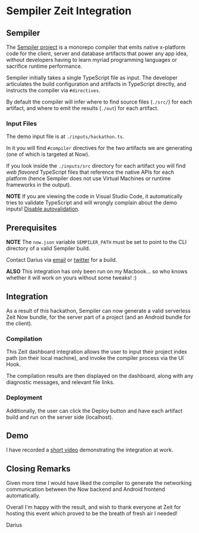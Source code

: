 # Sempiler Zeit Integration

## Sempiler

The [Sempiler project](https://sempiler.com) is a monorepo compiler that emits native x-platform code for the client, server and database artifacts that power any app idea, without developers having to learn myriad programming languages or sacrifice runtime performance.

Sempiler initially takes a single TypeScript file as input. The developer articulates the build configuration and artifacts in TypeScript directly, and instructs the compiler via `#directives`.

By default the compiler will infer where to find source files (`./src/`) for each artifact, and where to emit the results (`./out`) for each artifact.

### Input Files

The demo input file is at `./inputs/hackathon.ts`.

In it you will find `#compiler` directives for the two artifacts we are generating (one of which is targeted at Now).

If you look inside the `./inputs/src` directory for each artifact you will find *web flavored* TypeScript files that reference the native APIs for each platform (hence Sempiler does not use Virtual Machines or runtime frameworks in the output).

**NOTE** If you are viewing the code in Visual Studio Code, it automatically tries to validate TypeScript and will wrongly complain about the demo inputs! [Disable autovalidation](https://stackoverflow.com/a/42633555/).

## Prerequisites

**NOTE** The `now.json` variable `SEMPILER_PATH` must be set to point to the CLI directory of a valid Sempiler build. 

Contact Darius via [email](mailto:darius@quantumcommune.com) or [twitter](https://twitter.com/ComethTheNerd) for a build.

**ALSO** This integration has only been run on my Macbook... so who knows whether it will work on yours without some tweaks! :)

## Integration

As a result of this hackathon, Sempiler can now generate a valid serverless Zeit Now bundle, for the server part of a project (and an Android bundle for the client). 

### Compilation

This Zeit dashboard integration allows the user to input their project index path (on their local machine), and invoke the compiler process via the UI Hook.

The compilation results are then displayed on the dashboard, along with any diagnostic messages, and relevant file links.

### Deployment

Additionally, the user can click the Deploy button and have each artifact build and run on the server side (localhost).

## Demo

I have recorded a [short video](https://youtu.be/dzjQUAYNL60) demonstrating the integration at work.

## Closing Remarks

Given more time I would have liked the compiler to generate the networking communication between the Now backend and Android frontend automatically.

Overall I'm happy with the result, and wish to thank everyone at Zeit for hosting this event which proved to be the breath of fresh air I needed!

Darius